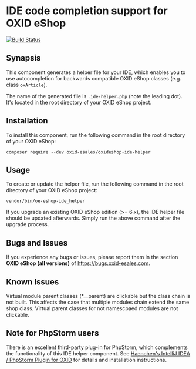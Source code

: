 IDE code completion support for OXID eShop
==========================================

[![Build Status](https://travis-ci.org/OXID-eSales/oxid-eshop-ide-helper.svg?branch=master)](https://travis-ci.org/OXID-eSales/oxid-eshop-ide-helper)

Synapsis
--------

This component generates a helper file for your IDE, which enables you to use 
autocompletion for backwards compatible OXID eShop classes (e.g. class `oxArticle`).

The name of the generated file is `.ide-helper.php` (note the leading dot). 
It's located in the root directory of your OXID eShop project. 

Installation
------------

To install this component, run the following command in the root directory of 
your OXID eShop: 

```
composer require --dev oxid-esales/oxideshop-ide-helper
```

Usage
-----

To create or update the helper file, run the following command in the root 
directory of your OXID eShop project:  

```
vendor/bin/oe-eshop-ide_helper
```

If you upgrade an existing OXID eShop edition (>= 6.x), the IDE helper file 
should be updated afterwards. Simply run the above command after the upgrade 
process.

Bugs and Issues
---------------

If you experience any bugs or issues, please report them in the section **OXID eShop (all versions)** of https://bugs.oxid-esales.com.

Known Issues
------------

Virtual module parent classes (*__parent) are clickable but the class chain is not built. 
This affects the case that multiple modules chain extend the same shop class.
Virtual parent classes for not namescpaed modules are not clickable. 

Note for PhpStorm users
-----------------------

There is an excellent third-party plug-in for PhpStorm, which complements the 
functionality of this IDE helper component. See [Haenchen's IntelliJ IDEA / 
PhpStorm Plugin for OXID](https://github.com/Haehnchen/idea-php-oxid-plugin) 
for details and installation instructions.
